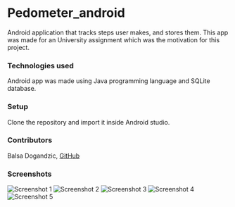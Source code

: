 # Pedometer_android

Android application that tracks steps user makes, and stores them. This app was made for an University assignment which was the motivation for this project.

### Technologies used

Android app was made using Java programming language and SQLite database.

### Setup

Clone the repository and import it inside Android studio.

### Contributors

Balsa Dogandzic, [GitHub](https://github.com/Balsa-Dogandzic/PedometerAndroid)

### Screenshots

![Screenshot 1](https://github.com/Balsa-Dogandzic/PedometerAndroid/blob/main/screenshots/Screenshot_20220603-144707_Step%20Counter.jpg)
![Screenshot 2](https://github.com/Balsa-Dogandzic/PedometerAndroid/blob/main/screenshots/Screenshot_20220603-144714_Step%20Counter.jpg)
![Screenshot 3](https://github.com/Balsa-Dogandzic/PedometerAndroid/blob/main/screenshots/Screenshot_20220603-144726_Step%20Counter.jpg)
![Screenshot 4](https://github.com/Balsa-Dogandzic/PedometerAndroid/blob/main/screenshots/Screenshot_20220603-144732_Step%20Counter.jpg)
![Screenshot 5](https://github.com/Balsa-Dogandzic/PedometerAndroid/blob/main/screenshots/Screenshot_20220603-144738_Step%20Counter.jpg)
